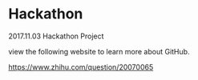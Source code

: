 # Hackathon
2017.11.03 Hackathon Project

view the following website to learn more about GitHub.

https://www.zhihu.com/question/20070065
